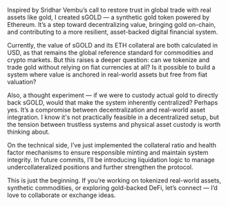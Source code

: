 Inspired by Sridhar Vembu’s call to restore trust in global trade with real assets like gold, I created sGOLD — a synthetic gold token powered by Ethereum. It’s a step toward decentralizing value, bringing gold on-chain, and contributing to a more resilient, asset-backed digital financial system.

Currently, the value of sGOLD and its ETH collateral are both calculated in USD, as that remains the global reference standard for commodities and crypto markets. But this raises a deeper question: can we tokenize and trade gold without relying on fiat currencies at all? Is it possible to build a system where value is anchored in real-world assets but free from fiat valuation?

Also, a thought experiment — if we were to custody actual gold to directly back sGOLD, would that make the system inherently centralized? Perhaps yes. It’s a compromise between decentralization and real-world asset integration. I know it's not practically feasible in a decentralized setup, but the tension between trustless systems and physical asset custody is worth thinking about.

On the technical side, I’ve just implemented the collateral ratio and health factor mechanisms to ensure responsible minting and maintain system integrity. In future commits, I’ll be introducing liquidation logic to manage undercollateralized positions and further strengthen the protocol.

This is just the beginning. If you’re working on tokenized real-world assets, synthetic commodities, or exploring gold-backed DeFi, let’s connect — I’d love to collaborate or exchange ideas.
